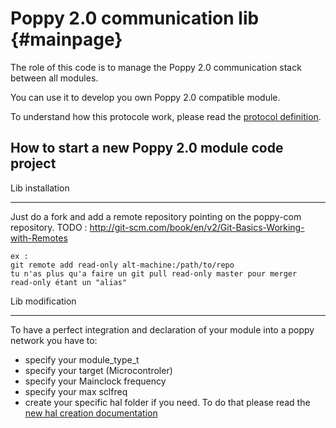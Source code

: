 Poppy 2.0 communication lib                         {#mainpage}
===========================

The role of this code is to manage the Poppy 2.0 communication stack between all modules.

You can use it to develop you own Poppy 2.0 compatible module.

To understand how this protocole work, please read the [protocol definition](doc/protocol_definition.md).

How to start a new Poppy 2.0 module code project
------------------------------------------------

Lib installation
________________

Just do a fork and add a remote repository pointing on the poppy-com repository.
    TODO :
    http://git-scm.com/book/en/v2/Git-Basics-Working-with-Remotes

    ex :
    git remote add read-only alt-machine:/path/to/repo
    tu n'as plus qu'a faire un git pull read-only master pour merger
    read-only étant un "alias"

Lib modification
________________

To have a perfect integration and declaration of your module into a poppy network you have to:
 - specify your module_type_t
 - specify your target (Microcontroler)
 - specify your Mainclock frequency
 - specify your max sclfreq
 - create your specific hal folder if you need. To do that please read the [new hal creation documentation](doc/hal_creation.md)
